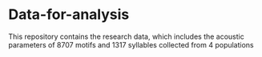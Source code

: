 # Data-for-analysis
This repository contains the research data, which includes the acoustic parameters of 8707 motifs and 1317 syllables collected from 4 populations
